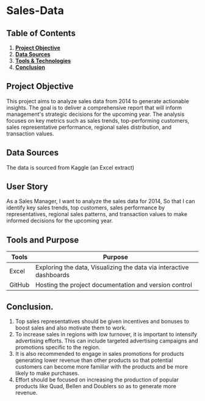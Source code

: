 # Sales-Data




## Table of Contents
1. **[Project Objective](#project-objective)**
2. **[Data Sources](#data-sources)**
3. **[Tools & Technologies](#tools--technologies)**
4. **[Conclusion](#conclusion)**




## Project Objective




This project aims to analyze sales data from 2014 to generate actionable insights. The goal is to deliver a comprehensive report that will inform management's strategic decisions for the upcoming year. The analysis focuses on key metrics such as sales trends, top-performing customers, sales representative performance, regional sales distribution, and transaction values.




## Data Sources
The data is sourced from Kaggle (an Excel extract)




## User Story
As a Sales Manager,
I want to analyze the sales data for 2014,
So that I can identify key sales trends, top customers, sales performance by representatives, regional sales patterns, and transaction values to make informed decisions for the upcoming year.




## Tools and Purpose




| **Tools** | **Purpose** |
|-----------|-------------|
| Excel     | Exploring the data, Visualizing the data via interactive dashboards |
| GitHub    | Hosting the project documentation and version control              |




## Conclusion.
1.  Top sales representatives should be given incentives and bonuses to boost sales and also motivate them to work.
2.  To increase sales in regions with low turnover, it is important to intensify advertising efforts. This can include targeted advertising campaigns and promotions specific to the region. 
3.   It is also recommended to engage in sales promotions for products generating lower revenue than other products so that potential customers can become more familiar with the products and be more likely to make purchases.
4.   Effort should be focused on increasing the production of popular products like Quad, Bellen and Doublers so as to generate more revenue.
  





